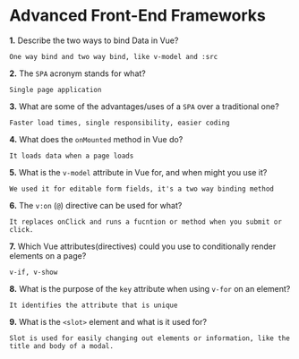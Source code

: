 # Advanced Front-End Frameworks


**1.** Describe the two ways to bind Data in Vue?
<!-- enter you answer in the space below -->
```
One way bind and two way bind, like v-model and :src
```

**2.** The `SPA` acronym stands for what?
<!-- enter you answer in the space below -->
```
Single page application
```
**3.** What are some of the advantages/uses of a `SPA` over a traditional one?
<!-- enter you answer in the space below -->
```
Faster load times, single responsibility, easier coding
```
**4.** What does the `onMounted` method in Vue do?
<!-- enter you answer in the space below -->
```
It loads data when a page loads
```
**5.** What is the `v-model` attribute in Vue for, and when might you use it?
<!-- enter you answer in the space below -->
```
We used it for editable form fields, it's a two way binding method
```
**6.** The `v:on` (`@`) directive can be used for what?
<!-- enter you answer in the space below -->
```
It replaces onClick and runs a fucntion or method when you submit or click.
```
**7.** Which Vue attributes(directives) could you use to conditionally render elements on a page?
<!-- enter you answer in the space below -->
```
v-if, v-show
```
**8.** What is the purpose of the `key` attribute when using `v-for` on an element?
<!-- enter you answer in the space below -->
```
It identifies the attribute that is unique
```
**9.** What is the `<slot>` element and what is it used for?
<!-- enter you answer in the space below -->
```
Slot is used for easily changing out elements or information, like the title and body of a modal.
```